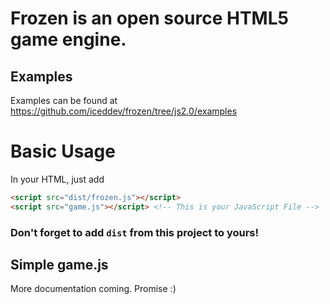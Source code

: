 Frozen is an open source HTML5 game engine.
===========================================

## Examples

Examples can be found at https://github.com/iceddev/frozen/tree/js2.0/examples

Basic Usage
===========

In your HTML, just add

```html
<script src="dist/frozen.js"></script>
<script src="game.js"></script> <!-- This is your JavaScript File -->
```

### Don't forget to add `dist` from this project to yours!

## Simple game.js


More documentation coming.  Promise :)